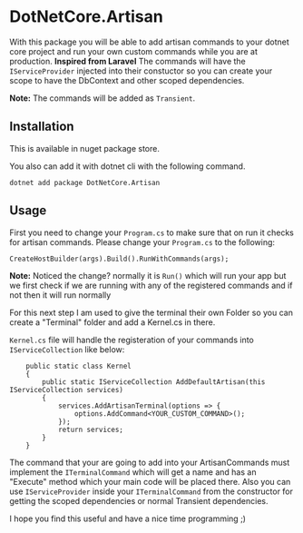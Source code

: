 # DotNetCore.Artisan

With this package you will be able to add artisan commands to your dotnet core project and run your own custom commands while you are at production. **Inspired from Laravel**
The commands will have the `IServiceProvider` injected into their constuctor so you can create your scope to have the DbContext and other scoped dependencies.

**Note:** The commands will be added as `Transient`.

## Installation

This is available in nuget package store.

You also can add it with dotnet cli with the following command.
```
dotnet add package DotNetCore.Artisan
```

## Usage

First you need to change your `Program.cs` to make sure that on run it checks for artisan commands. Please change your `Program.cs` to the following:
```
CreateHostBuilder(args).Build().RunWithCommands(args);
```
**Note:** Noticed the change? normally it is `Run()` which will run your app but we first check if we are running with any of the registered commands and if not then it will run normally

For this next step I am used to give the terminal their own Folder so you can create a "Terminal" folder and add a Kernel.cs in there.

`Kernel.cs` file will handle the registeration of your commands into `IServiceCollection` like below:
```
    public static class Kernel
    {
        public static IServiceCollection AddDefaultArtisan(this IServiceCollection services)
        {
            services.AddArtisanTerminal(options => {
                options.AddCommand<YOUR_CUSTOM_COMMAND>();
            });
            return services;
        }
    }
```

The command that your are going to add into your ArtisanCommands must implement the `ITerminalCommand` which will get a name and has an "Execute" method which your main code will be placed there. Also you can use `IServiceProvider` inside your `ITerminalCommand` from the constructor for getting the scoped dependencies or normal Transient dependencies.


I hope you  find this useful and have a nice time programming ;)
